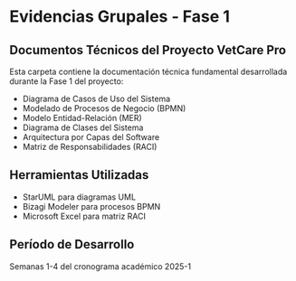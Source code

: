 # Evidencias Grupales - Fase 1

## Documentos Técnicos del Proyecto VetCare Pro

Esta carpeta contiene la documentación técnica fundamental desarrollada durante la Fase 1 del proyecto:

- Diagrama de Casos de Uso del Sistema
- Modelado de Procesos de Negocio (BPMN) 
- Modelo Entidad-Relación (MER)
- Diagrama de Clases del Sistema
- Arquitectura por Capas del Software
- Matriz de Responsabilidades (RACI)

## Herramientas Utilizadas
- StarUML para diagramas UML
- Bizagi Modeler para procesos BPMN
- Microsoft Excel para matriz RACI

## Período de Desarrollo
Semanas 1-4 del cronograma académico 2025-1
